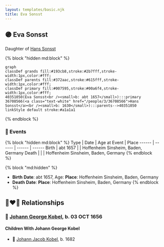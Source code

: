 ```yaml
---
layout: templates/basic.njk
title: Eva Sonsst
---
```

## 🟣 Eva Sonsst

Daughter of [Hans Sonsst](/people/3/36708566)

{% block "hidden md:block" %}
```mermaid
graph
classDef grands fill:#193cb8,stroke:#2b7fff,stroke-width:1px,color:#fff;
classDef parents fill:#372aac,stroke:#615fff,stroke-width:1px,color:#fff;
classDef primary fill:#007595,stroke:#00a6f4,stroke-width:1px,color:#fff;
40351050(Eva Sonsst<br /><small>b: abt 1657</small>):::primary
36708566(<a class="text-white" href="/people/3/36708566">Hans Sonsst</a><br /><small>b: 1630</small>):::parents-->40351050
linkStyle default stroke:#a1a1a1
```
{% endblock %}

### 📆 Events

{% block "hidden md:block" %}
Type | Date | Age at Event | Place
------ | ------ | ------ | ------
Birth | abt 1657 |  | Hoffenheim Sinsheim, Baden, Germany
Death |  |  | Hoffenheim Sinsheim, Baden, Germany
{% endblock %}

{% block "md:hidden" %}
- **Birth**
**Date**: abt 1657, Age:
**Place**: Hoffenheim Sinsheim, Baden, Germany
- **Death**
**Date**:
**Place**: Hoffenheim Sinsheim, Baden, Germany
{% endblock %}

## 👩‍❤️‍👨 Relationships

### 🔵 [Johann George Kobel](/people/9/96923637), b. 03 OCT 1656

#### Children With Johann George Kobel
* 🔵 [Johann Jacob Kobel](/people/8/81342340), b. 1682